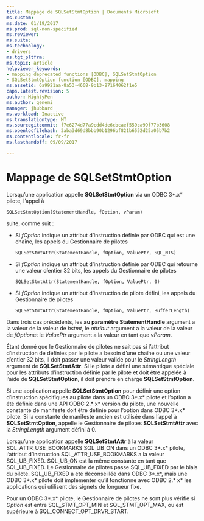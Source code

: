 ```yaml
---
title: Mappage de SQLSetStmtOption | Documents Microsoft
ms.custom: 
ms.date: 01/19/2017
ms.prod: sql-non-specified
ms.reviewer: 
ms.suite: 
ms.technology:
- drivers
ms.tgt_pltfrm: 
ms.topic: article
helpviewer_keywords:
- mapping deprecated functions [ODBC], SQLSetStmtOption
- SQLSetStmtOption function [ODBC], mapping
ms.assetid: 6a9921aa-8a53-4668-9b13-87164062f1e5
caps.latest.revision: 5
author: MightyPen
ms.author: genemi
manager: jhubbard
ms.workload: Inactive
ms.translationtype: MT
ms.sourcegitcommit: f7e6274d77a9cdd4de6cbcaef559ca99f77b3608
ms.openlocfilehash: 3aba3d69d8bbb90b1296bf821b6552d25a05b7b2
ms.contentlocale: fr-fr
ms.lasthandoff: 09/09/2017

---
```

# <a name="sqlsetstmtoption-mapping"></a>Mappage de SQLSetStmtOption
Lorsqu’une application appelle **SQLSetStmtOption** via un ODBC 3*.x* pilote, l’appel à  
  
```  
SQLSetStmtOption(StatementHandle, fOption, vParam)  
```  
  
 suite, comme suit :  
  
-   Si *fOption* indique un attribut d’instruction définie par ODBC qui est une chaîne, les appels du Gestionnaire de pilotes  
  
    ```  
    SQLSetStmtAttr(StatementHandle, fOption, ValuePtr, SQL_NTS)  
    ```  
  
-   Si *fOption* indique un attribut d’instruction définie par ODBC qui retourne une valeur d’entier 32 bits, les appels du Gestionnaire de pilotes  
  
    ```  
    SQLSetStmtAttr(StatementHandle, fOption, ValuePtr, 0)  
    ```  
  
-   Si *fOption* indique un attribut d’instruction de pilote défini, les appels du Gestionnaire de pilotes  
  
    ```  
    SQLSetStmtAttr(StatementHandle, fOption, ValuePtr, BufferLength)  
    ```  
  
 Dans trois cas précédents, les **au paramètre StatementHandle** argument a la valeur de la valeur de *hstmt*, le *attribut* argument a la valeur de la valeur de *fOption*et le *ValuePtr* argument a la valeur en tant que *vParam*.  
  
 Étant donné que le Gestionnaire de pilotes ne sait pas si l’attribut d’instruction de définies par le pilote a besoin d’une chaîne ou une valeur d’entier 32 bits, il doit passer une valeur valide pour le *StringLength* argument de **SQLSetStmtAttr**. Si le pilote a défini une sémantique spéciale pour les attributs d’instruction définie par le pilote et doit être appelée à l’aide de **SQLSetStmtOption**, il doit prendre en charge **SQLSetStmtOption**.  
  
 Si une application appelle **SQLSetStmtOption** pour définir une option d’instruction spécifiques au pilote dans un ODBC 3*.x* pilote et l’option a été définie dans une API ODBC 2.* x* version du pilote, une nouvelle constante de manifeste doit être définie pour l’option dans ODBC 3*.x* pilote. Si la constante de manifeste ancien est utilisée dans l’appel à **SQLSetStmtOption**, appelle le Gestionnaire de pilotes **SQLSetStmtAttr** avec la *StringLength* argument défini à 0.  
  
 Lorsqu’une application appelle **SQLSetStmtAttr** à la valeur SQL_ATTR_USE_BOOKMARKS SQL_UB_ON dans un ODBC 3*.x* pilote, l’attribut d’instruction SQL_ATTR_USE_BOOKMARKS a la valeur SQL_UB_FIXED. SQL_UB_ON est la même constante en tant que SQL_UB_FIXED. Le Gestionnaire de pilotes passe SQL_UB_FIXED par le biais du pilote. SQL_UB_FIXED a été déconseillée dans ODBC 3*.x*, mais une ODBC 3*.x* pilote doit implémenter qu’il fonctionne avec ODBC 2.* x* les applications qui utilisent des signets de longueur fixe.  
  
 Pour un ODBC 3*.x* pilote, le Gestionnaire de pilotes ne sont plus vérifie si *Option* est entre SQL_STMT_OPT_MIN et SQL_STMT_OPT_MAX, ou est supérieure à SQL_CONNECT_OPT_DRVR_START.

